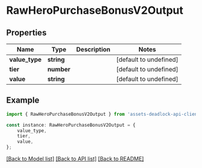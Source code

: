 # RawHeroPurchaseBonusV2Output


## Properties

Name | Type | Description | Notes
------------ | ------------- | ------------- | -------------
**value_type** | **string** |  | [default to undefined]
**tier** | **number** |  | [default to undefined]
**value** | **string** |  | [default to undefined]

## Example

```typescript
import { RawHeroPurchaseBonusV2Output } from 'assets-deadlock-api-client';

const instance: RawHeroPurchaseBonusV2Output = {
    value_type,
    tier,
    value,
};
```

[[Back to Model list]](../README.md#documentation-for-models) [[Back to API list]](../README.md#documentation-for-api-endpoints) [[Back to README]](../README.md)
